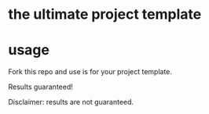 # the ultimate project template

# usage

Fork this repo and use is for your project template.

Results guaranteed!

Disclaimer: results are not guaranteed.
